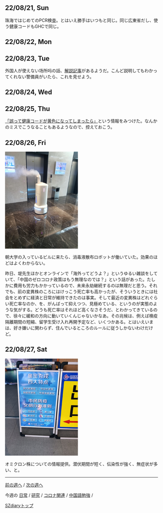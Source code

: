 ## 22/08/21, Sun

珠海ではじめてのPCR検査。とはいえ勝手はいつもと同じ。同じ広東省だし、使う健康コードもGHCで同じ。


## 22/08/22, Mon


## 22/08/23, Tue

外国人が使えない场所吗の話、[解説記事](https://mp.weixin.qq.com/s/94AjIUGK3lHUXYNXQrwJLg)があるようだ。こんど説明してもわかってくれない警備員がいたら、これを見せよう。


## 22/08/24, Wed


## 22/08/25, Thu

[「誤って健康コードが黄色になってしまったら」](https://mp.weixin.qq.com/s/osWaoglKrJVI0wFSjm05IA)という情報をみつけた。なんかのミスでこうなることもあるようなので、控えておこう。


## 22/08/26, Fri

<img src="https://github.com/akita11/SZdiary/blob/main/diary/photo/2022-08-26_08.05.45.jpg" width="240px">

朝大学の入っているビルに来たら、消毒液散布ロボットが働いていた。効果のほどはよくわからない。

昨日、堤先生ほかとオンラインで「海外ってどうよ？」というゆるい雑談をしていて、「中国のゼロコロナ政策はもう無理なのでは？」という話があった。たしかに費用も労力もかかっているので、未来永劫継続するのは無理だと思う。それでも、前の変異株のころにはけっこう死亡率も高かったが、そういうときには社会をとめずに経済と日常が維持できたのは事実。そして最近の変異株はどれぐらい死亡率なのか、を、がんばって抑えつつ、見極めている、というのが実態のような気がする。どうも死亡率はそれほど高くなさそうだ、とわかってきているので、徐々に緩和の方向に動いていくんじゃないかなあ。その兆候は、例えば検疫隔離期間の短縮、留学生受け入れ再開予定など、いくつかある。とはいえいまは、好き嫌いに関わらず、住んでいるところのルールに従うしかないわけだけど。


## 22/08/27, Sat

<img src="https://github.com/akita11/SZdiary/blob/main/diary/photo/2022-08-27_18.27.29.jpg" width="240px">

オミクロン株についての情報提供。潜伏期間が短く、伝染性が強く、無症状が多い、と。

***

[前の週へ](2207-2.md) /
[次の週へ](2208-4.md)

今週の
[日常](../diary/2208-3.md) /
[研究](../research/2208-3.md) /
[コロナ関連](../covid19/2208-3.md) / 
[中国語勉強](../chinese/2208-3.md) / 

[SZdiaryトップ](../../README.md)
